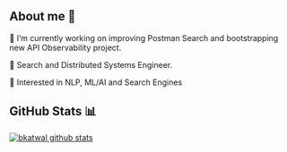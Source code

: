## About me 🙋‍

🔭 I’m currently working on improving Postman Search and bootstrapping new API Observability project.

🔎 Search and Distributed Systems Engineer. 

📖 Interested in NLP, ML/AI and Search Engines

## GitHub Stats 📊

[![bkatwal github stats](https://github-readme-stats.vercel.app/api?username=bkatwal&count_private=true&show_icons=true&theme=buefy)](https://github.com/anuraghazra/github-readme-stats)
